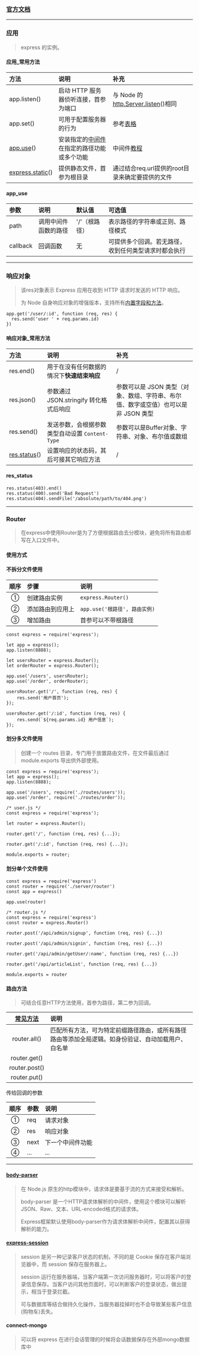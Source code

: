 ### [官方文档](http://expressjs.com/en/5x/api.html#res)

----

### 应用  
> express 的实例。  

#### 应用_常用方法 

方法 | 说明 | 补充
:- | :- | :-
app.listen() | 启动 HTTP 服务器侦听连接，首参为端口 | 与 Node 的[http.Server.listen](https://nodejs.org/api/http.html#http_server_listen)()相同
app.set() | 可用于配置服务器的行为 | 参考[表格](http://expressjs.com/en/5x/api.html#app.settings.table)
[app.use](#app_use)() | 安装指定的[中间件](http://expressjs.com/en/5x/api.html#middleware-callback-function-examples)在指定的路径功能或多个功能 | 中间件[教程](http://expressjs.com/en/guide/using-middleware.html)
[express.static](http://expressjs.com/en/4x/api.html#express.static)() | 提供静态文件，首参为根目录 | 通过结合req.url提供的root目录来确定要提供的文件


#### app_use  

参数 | 说明 | 默认值 | 可选值
:- | :- | :- | :-
path | 调用中间件函数的路径 | '/'（根路径）| 表示路径的字符串或正则、路径模式
callback | 回调函数 | 无 | 可提供多个回调。若无路径，收到任何类型请求时都会执行





----

### 响应对象  
> 该res对象表示 Express 应用在收到 HTTP 请求时发送的 HTTP 响应。  
> 
> 为 Node 自身响应对象的增强版本，支持所有[内置字段和方法](https://nodejs.org/api/http.html#http_class_http_serverresponse)。

```
app.get('/user/:id', function (req, res) {
  res.send('user ' + req.params.id)
})
```

#### 响应对象_常用方法  

方法 | 说明 | 补充
:- | :- | :-
res.end() | 用于在没有任何数据的情况下**快速结束响应** | / 
res.json() | 参数通过 JSON.stringify 转化格式后响应 | 参数可以是 JSON 类型（对象、数组、字符串、布尔值、数字或空值）也可以是非 JSON 类型
res.send() | 发送参数，会根据参数类型自动设置 `Content-Type` | 参数可以是Buffer对象、字符串、对象、布尔值或数组
[res.status](#res_status)() | 设置响应的状态码，其后可接其它响应方法 | /

#### res_status  

```
res.status(403).end()
res.status(400).send('Bad Request')
res.status(404).sendFile('/absolute/path/to/404.png')
```

----

### Router  
> 在express中使用Router是为了方便根据路由去分模块，避免将所有路由都写在入口文件中。  

#### 使用方式    

#### 不拆分文件使用  

顺序 | 步骤 | 说明 
:-: | :- | :-
① | 创建路由实例 | `express.Router()` 
② | 添加路由到应用上 | `app.use('根路径', 路由实例)`
③ | 增加路由 | 首参可以不带根路径

```
const express = require('express');
 
let app = express();
app.listen(8888);
 
let usersRouter = express.Router();
let orderRouter = express.Router();
 
app.use('/users', usersRouter);
app.use('/order', orderRouter);
 
usersRouter.get('/', function (req, res) {
    res.send('用户首页');
});
 
usersRouter.get('/:id', function (req, res) {
    res.send(`${req.params.id} 用户信息`);
});
```

#### 划分多文件使用
> 创建一个 routes 目录，专门用于放置路由文件，在文件最后通过 module.exports 导出供外部使用。  

```
const express = require('express');
let app = express();
app.listen(8888);
 
app.use('/users', require('./routes/users'));
app.use('/order', require('./routes/order'));
```

```
/* user.js */
const express = require('express');
 
let router = express.Router();
 
router.get('/', function (req, res) {...});
 
router.get('/:id', function (req, res) {...});

module.exports = router;
```

#### 划分单个文件使用  

```
const express = require('express')
const router = require('./server/router')
const app = express()

app.use(router)
```

```
/* router.js */
const express = require('express')
const router = express.Router()

router.post('/api/admin/signup', function (req, res) {...})

router.post('/api/admin/signin', function (req, res) {...})

router.get('/api/admin/getUser/:name', function (req, res) {...})

router.get('/api/articleList', function (req, res) {...})

module.exports = router
```

#### 路由方法  
> 可结合任意HTTP方法使用，首参为路径，第二参为回调。  

[常见方法](http://expressjs.com/en/5x/api.html#router.all) | 说明
:-: | :-
router.all() | 匹配所有方法，可为特定前缀路径路由，或所有路径路由等添加全局逻辑。如身份验证、自动加载用户、白名单
router.get() | 
router.post() | 
router.put() | 

传给回调的参数

顺序 | 参数 | 说明
:-: | :- | :-
① | req | 请求对象 
② | res | 响应对象
③ | next | 下一个中间件功能
④ | ... | ...

----

#### [body-parser](https://www.jianshu.com/p/0de80549c520)  
> 在 Node.js 原生的http模块中，请求体是要基于流的方式来接受和解析。  
> 
> body-parser 是一个HTTP请求体解析的中间件，使用这个模块可以解析JSON、Raw、文本、URL-encoded格式的请求体。   
>
> Express框架默认使用body-parser作为请求体解析中间件，配置其以获得解析的能力。  

#### [express-session](https://www.cnblogs.com/loaderman/p/11506682.html)  
> session 是另一种记录客户状态的机制，不同的是 Cookie 保存在客户端浏览器中，而 session 保存在服务器上。
>
> session 运行在服务器端，当客户端第一次访问服务器时，可以将客户的登录信息保存。当客户访问其他页面时，可以判断客户的登录状态，做出提示，相当于登录拦截。  
> 
> 可与数据库等结合做持久化操作，当服务器挂掉时也不会导致某些客户信息(购物车)丢失。  

#### connect-mongo  
> 可以将 express 在进行会话管理的时候将会话数据保存在外部mongo数据库中











